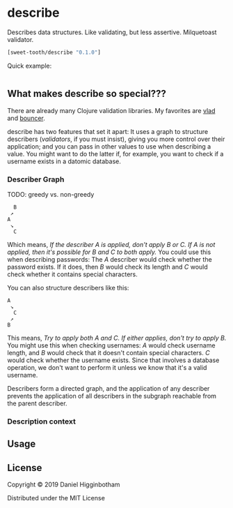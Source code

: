 # describe

Describes data structures. Like validating, but less
assertive. Milquetoast validator.

```clj
[sweet-tooth/describe "0.1.0"]
```

Quick example:

```clojure

```

## What makes describe so special???

There are already many Clojure validation libraries. My favorites are
[vlad](https://github.com/logaan/vlad) and
[bouncer](https://github.com/leonardoborges/bouncer).

describe has two features that set it apart: It uses a graph to
structure describers (_validators_, if you must insist), giving you
more control over their application; and you can pass in other values
to use when describing a value. You might want to do the latter if,
for example, you want to check if a username exists in a datomic
database.

### Describer Graph

TODO: greedy vs. non-greedy

```
  B
 ↗
A
 ↘
  C
```

Which means, _If the describer A is applied, don't apply B or C. If A
is not applied, then it's possible for B and C to both apply._ You
could use this when describing passwords: The _A_ describer would
check whether the password exists. If it does, then _B_ would check
its length and _C_ would check whether it contains special characters.

You can also structure describers like this:

```
A
 ↘
  C
 ↗
B
```

This means, _Try to apply both A and C. If either applies, don't try
to apply B._ You might use this when checking usernames: _A_ would
check username length, and _B_ would check that it doesn't contain
special characters. _C_ would check whether the username exists. Since
that involves a database operation, we don't want to perform it unless
we know that it's a valid username.

Describers form a directed graph, and the application of any describer
prevents the application of all describers in the subgraph reachable
from the parent describer.

### Description context



## Usage



## License

Copyright © 2019 Daniel Higginbotham

Distributed under the MIT License
